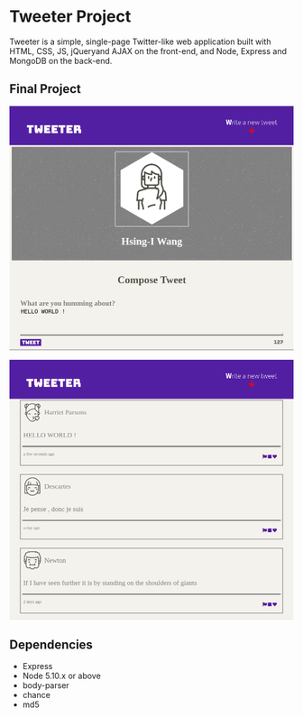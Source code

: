 # Tweeter Project

Tweeter is a simple, single-page Twitter-like web application built with HTML, CSS, JS, jQueryand AJAX on the front-end, and Node, Express and MongoDB on the back-end.

## Final Project

!["screenshot of tweet-box"](https://github.com/Hsing-I/tweeter/blob/master/docs/tweet-box.png?raw=true)

!["screenshot of tweets"](https://github.com/Hsing-I/tweeter/blob/master/docs/tweets.png?raw=true)

## Dependencies

- Express
- Node 5.10.x or above
- body-parser
- chance
- md5